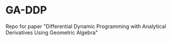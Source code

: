 # GA-DDP
Repo for paper "Differential Dynamic Programming with Analytical Derivatives Using Geometric Algebra"
